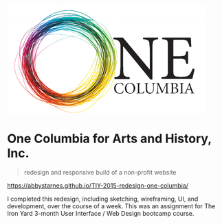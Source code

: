 ![One Columbia for Arts and History, Inc. logo](img/OCblack.png)

# One Columbia for Arts and History, Inc.
> redesign and responsive build of a non-profit website

https://abbystarnes.github.io/TIY-2015-redesign-one-columbia/

I completed this redesign, including sketching, wireframing, UI, and development, over the course of a week.
This was an assignment for The Iron Yard 3-month User Interface / Web Design bootcamp course.
